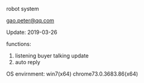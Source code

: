  robot system


gao.peter@qq.com

Update:
2019-03-26 

functions:
1. listening buyer talking update
2. auto reply

OS envirnment:
win7(x64)
chrome73.0.3683.86(x64)


